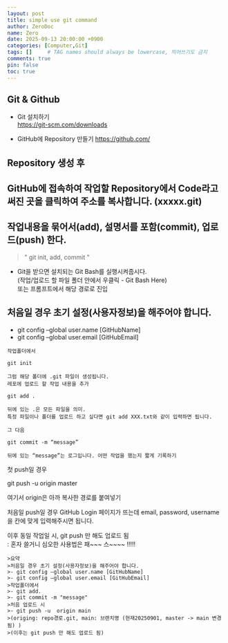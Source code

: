 ```yaml
---
layout: post
title: simple use git command
author: ZeroDoc
name: Zero
date: 2025-09-13 20:00:00 +0900
categories: [Computer,Git]
tags: []     # TAG names should always be lowercase, 띄어쓰기도 금지
comments: true
pin: false
toc: true
---
```

## Git & Github
- Git 설치하기   
 https://git-scm.com/downloads

- GitHub에 Repository 만들기
 https://github.com/

## Repository 생성 후
## GitHub에 접속하여 작업할 Repository에서 Code라고 써진 곳을 클릭하여 주소를 복사합니다. (xxxxx.git)
## 작업내용을 묶어서(add), 설명서를 포함(commit), 업로드(push) 한다.
> " git init, add, commit  "

- Git을 받으면 설치되는 Git Bash를 실행시켜줍시다.   
(작업/업로드 할 파일 폴더 안에서 우클릭 - Git Bash Here)   
또는 프롬프트에서 해당 경로로 진입

## 처음일 경우 초기 설정(사용자정보)을 해주어야 합니다.   
- git config –global user.name [GitHubName]   
- git config –global user.email [GitHubEmail]

```
작업폴더에서

git init

그럼 해당 폴더에 .git 파일이 생성됩니다.   
레포에 업로드 할 작업 내용을 추가   

git add .    

뒤에 있는 .은 모든 파일을 의미.   
특정 파일이나 폴더를 업로드 하고 싶다면 git add XXX.txt와 같이 입력하면 됩니다.   

그 다음   

git commit -m “message”

뒤에 있는 “message”는 로그입니다. 어떤 작업을 했는지 짧게 기록하기
```   

첫 push일 경우   

git push -u origin master   
  

여기서 origin은 아까 복사한 경로를 붙여넣기

처음일 push일 경우 GitHub Login 페이지가 뜨는데 email, password, username을 칸에 맞게 입력해주시면 됩니다.

이후 동일 작업일 시, git push 만 해도 업로드 됨   
: 혼자 쓸거니 심오한 사용법은 패~~~ 스~~~~  !!!!!

```
>요약   
>처음일 경우 초기 설정(사용자정보)을 해주어야 합니다.      
>- git config –global user.name [GitHubName]   
>- git config –global user.email [GitHubEmail]   
>작업폴더에서   
>- git add.   
>- git commit -m "message"   
>처음 업로드 시   
>- git push -u  origin main   
>(origing: repo경로.git, main: 브랜치명 (현재20250901, master -> main 변경됨) )   
>(이후는 git push 만 해도 업로드 됨)   
```
